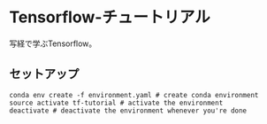 # Tensorflow-チュートリアル
写経で学ぶTensorflow。

## セットアップ
```
conda env create -f environment.yaml # create conda environment
source activate tf-tutorial # activate the environment
deactivate # deactivate the environment whenever you're done
```

